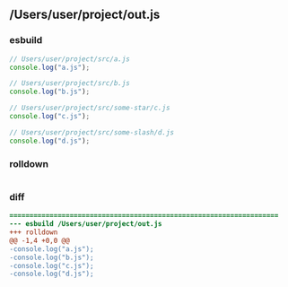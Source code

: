 ## /Users/user/project/out.js
### esbuild
```js
// Users/user/project/src/a.js
console.log("a.js");

// Users/user/project/src/b.js
console.log("b.js");

// Users/user/project/src/some-star/c.js
console.log("c.js");

// Users/user/project/src/some-slash/d.js
console.log("d.js");
```
### rolldown
```js

```
### diff
```diff
===================================================================
--- esbuild	/Users/user/project/out.js
+++ rolldown	
@@ -1,4 +0,0 @@
-console.log("a.js");
-console.log("b.js");
-console.log("c.js");
-console.log("d.js");

```
